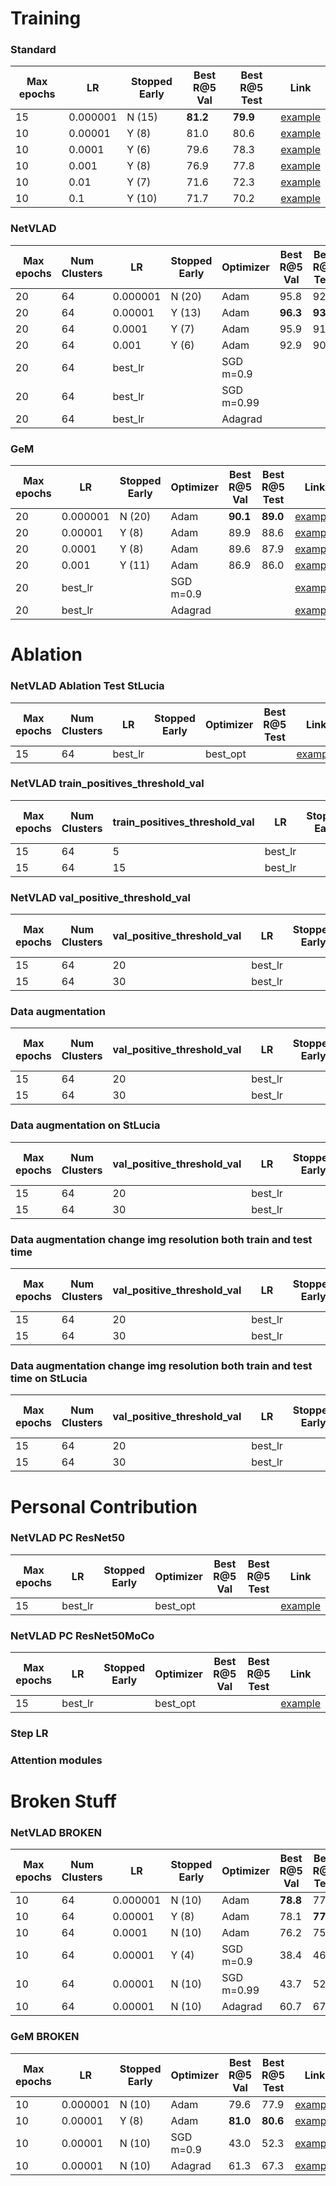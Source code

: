 # Training

### Standard

| Max epochs | LR       | Stopped Early | Best R@5 Val | Best R@5 Test | Link                          |
| ---------- | -------- | ------------- | ------------ | ------------- | ----------------------------- |
| 15         | 0.000001 | N (15)        | **81.2**     | **79.9**      | [example](/Runs/std_10_10e-6) |
| 10         | 0.00001  | Y (8)         | 81.0         | 80.6          | [example](/Runs/std_10_10e-5) |
| 10         | 0.0001   | Y (6)         | 79.6         | 78.3          | [example](/Runs/std_10_10e-4) |
| 10         | 0.001    | Y (8)         | 76.9         | 77.8          | [example](/Runs/std_10_10e-3) |
| 10         | 0.01     | Y (7)         | 71.6         | 72.3          | [example](/Runs/std_10_10e-2) |
| 10         | 0.1      | Y (10)        | 71.7         | 70.2          | [example](/Runs/std_10_10e-1) |

### NetVLAD

| Max epochs | Num Clusters | LR       | Stopped Early | Optimizer  | Best R@5 Val | Best R@5 Test | Link                                       |
| ---------- | ------------ | -------- | ------------- | ---------- | ------------ | ------------- | ------------------------------------------ |
| 20         | 64           | 0.000001 |      N (20)         | Adam       |    95.8          |    92.8           | [example](/Runs/netvlad_20_64_10e-6_adam)  |
| 20         | 64           | 0.00001  | Y (13)        | Adam       | **96.3**     | **93.2**      | [example](/Runs/netvlad_20_64_10e-5_adam)  |
| 20         | 64           | 0.0001   | Y (7)         | Adam       | 95.9         | 91.9          | [example](/Runs/netvlad_20_64_10e-4_adam)  |
| 20         | 64           | 0.001    | Y (6)         | Adam       | 92.9         | 90.3          | [example](/Runs/netvlad_20_64_10e-3_adam)  |
| 20         | 64           | best_lr  |               | SGD m=0.9  |              |               | [example](/Runs/netvlad_sgd_m_0.9_epoc_10) |
| 20         | 64           | best_lr  |               | SGD m=0.99 |              |               | [example](/Runs/nevlad_sgd_m_0.99_epoc_10) |
| 20         | 64           | best_lr  |               | Adagrad    |              |               | [example](/Runs/netvlad_adagrad_std_10)    |

### GeM

| Max epochs | LR       | Stopped Early | Optimizer | Best R@5 Val | Best R@5 Test | Link                                             |
| ---------- | -------- | ------------- | --------- | ------------ | ------------- | ------------------------------------------------ |
| 20         | 0.000001 | N (20)        | Adam      | **90.1**     | **89.0**      | [example](/Runs/gem_20_3_10e-6_10e-6_adam)       |
| 20         | 0.00001  | Y (8)         | Adam      | 89.9         | 88.6          | [example](/Runs/gem_20_3_10e-6_10e-5_adam)       |
| 20         | 0.0001   | Y (8)         | Adam      | 89.6         | 87.9          | [example](/Runs/gem_20_3_10e-6_10e-4_adam)       |
| 20         | 0.001    | Y (11)        | Adam      | 86.9         | 86.0          | [example](/Runs/gem_20_3_10e-6_10e-3_adam)       |
| 20         | best_lr  |               | SGD m=0.9 |              |               | [example](/Runs/gem_20_3_10e-6_10e-6_adam)       |
| 20         | best_lr  |               | Adagrad   |              |               | [example](/Runs/GeM_p_3_adagrad_std_lr_10e-5_10) |

# Ablation

### NetVLAD Ablation Test StLucia

| Max epochs | Num Clusters | LR      | Stopped Early | Optimizer | Best R@5 Test | Link                                 |
| ---------- | ------------ | ------- | ------------- | --------- | ------------- | ------------------------------------ |
| 15         | 64           | best_lr |               | best_opt  |               | [example](/Runs/netvlad_10_0.001_64) |

### NetVLAD train_positives_threshold_val

| Max epochs | Num Clusters | train_positives_threshold_val | LR      | Stopped Early | Optimizer | Best R@5 Test | Link                                 |
| ---------- | ------------ | ----------------------------- | ------- | ------------- | --------- | ------------- | ------------------------------------ |
| 15         | 64           | 5                             | best_lr |               | best_opt  |               | [example](/Runs/netvlad_10_0.001_64) |
| 15         | 64           | 15                            | best_lr |               | best_opt  |               | [example](/Runs/netvlad_10_0.001_64) |

### NetVLAD val_positive_threshold_val

| Max epochs | Num Clusters | val_positive_threshold_val | LR      | Stopped Early | Optimizer | Best R@5 Test | Link                                 |
| ---------- | ------------ | -------------------------- | ------- | ------------- | --------- | ------------- | ------------------------------------ |
| 15         | 64           | 20                         | best_lr |               | best_opt  |               | [example](/Runs/netvlad_10_0.001_64) |
| 15         | 64           | 30                         | best_lr |               | best_opt  |               | [example](/Runs/netvlad_10_0.001_64) |

### Data augmentation

| Max epochs | Num Clusters | val_positive_threshold_val | LR      | Stopped Early | Optimizer | Best R@5 Test | Link                                 |
| ---------- | ------------ | -------------------------- | ------- | ------------- | --------- | ------------- | ------------------------------------ |
| 15         | 64           | 20                         | best_lr |               | best_opt  |               | [example](/Runs/netvlad_10_0.001_64) |
| 15         | 64           | 30                         | best_lr |               | best_opt  |               | [example](/Runs/netvlad_10_0.001_64) |

### Data augmentation on StLucia

| Max epochs | Num Clusters | val_positive_threshold_val | LR      | Stopped Early | Optimizer | Best R@5 Test | Link                                 |
| ---------- | ------------ | -------------------------- | ------- | ------------- | --------- | ------------- | ------------------------------------ |
| 15         | 64           | 20                         | best_lr |               | best_opt  |               | [example](/Runs/netvlad_10_0.001_64) |
| 15         | 64           | 30                         | best_lr |               | best_opt  |               | [example](/Runs/netvlad_10_0.001_64) |

### Data augmentation change img resolution both train and test time

| Max epochs | Num Clusters | val_positive_threshold_val | LR      | Stopped Early | Optimizer | Best R@5 Test | Link                                 |
| ---------- | ------------ | -------------------------- | ------- | ------------- | --------- | ------------- | ------------------------------------ |
| 15         | 64           | 20                         | best_lr |               | best_opt  |               | [example](/Runs/netvlad_10_0.001_64) |
| 15         | 64           | 30                         | best_lr |               | best_opt  |               | [example](/Runs/netvlad_10_0.001_64) |

### Data augmentation change img resolution both train and test time on StLucia

| Max epochs | Num Clusters | val_positive_threshold_val | LR      | Stopped Early | Optimizer | Best R@5 Test | Link                                 |
| ---------- | ------------ | -------------------------- | ------- | ------------- | --------- | ------------- | ------------------------------------ |
| 15         | 64           | 20                         | best_lr |               | best_opt  |               | [example](/Runs/netvlad_10_0.001_64) |
| 15         | 64           | 30                         | best_lr |               | best_opt  |               | [example](/Runs/netvlad_10_0.001_64) |

# Personal Contribution

### NetVLAD PC ResNet50

| Max epochs | LR      | Stopped Early | Optimizer | Best R@5 Val | Best R@5 Test | Link                                 |
| ---------- | ------- | ------------- | --------- | ------------ | ------------- | ------------------------------------ |
| 15         | best_lr |               | best_opt  |              |               | [example](/Runs/GeM_p_3_lr_10e-6_10) |

### NetVLAD PC ResNet50MoCo

| Max epochs | LR      | Stopped Early | Optimizer | Best R@5 Val | Best R@5 Test | Link                                 |
| ---------- | ------- | ------------- | --------- | ------------ | ------------- | ------------------------------------ |
| 15         | best_lr |               | best_opt  |              |               | [example](/Runs/GeM_p_3_lr_10e-6_10) |

### Step LR

### Attention modules

# Broken Stuff

### NetVLAD BROKEN

| Max epochs | Num Clusters | LR       | Stopped Early | Optimizer  | Best R@5 Val | Best R@5 Test | Link                                       |
| ---------- | ------------ | -------- | ------------- | ---------- | ------------ | ------------- | ------------------------------------------ |
| 10         | 64           | 0.000001 | N (10)        | Adam       | **78.8**     | 77.5          | [example](/Runs/netvlad_10_0.000001_64)    |
| 10         | 64           | 0.00001  | Y (8)         | Adam       | 78.1         | **77.6**      | [example](/Runs/netvlad_10_0.00001_64)     |
| 10         | 64           | 0.0001   | N (10)        | Adam       | 76.2         | 75.2          | [example](/Runs/netvlad_10_0.0001_64)      |
| 10         | 64           | 0.00001  | Y (4)         | SGD m=0.9  | 38.4         | 46.4          | [example](/Runs/netvlad_sgd_m_0.9_epoc_10) |
| 10         | 64           | 0.00001  | N (10)        | SGD m=0.99 | 43.7         | 52.8          | [example](/Runs/nevlad_sgd_m_0.99_epoc_10) |
| 10         | 64           | 0.00001  | N (10)        | Adagrad    | 60.7         | 67.0          | [example](/Runs/netvlad_adagrad_std_10)    |

### GeM BROKEN

| Max epochs | LR       | Stopped Early | Optimizer | Best R@5 Val | Best R@5 Test | Link                                             |
| ---------- | -------- | ------------- | --------- | ------------ | ------------- | ------------------------------------------------ |
| 10         | 0.000001 | N (10)        | Adam      | 79.6         | 77.9          | [example](/Runs/GeM_p_3_lr_10e-6_10)             |
| 10         | 0.00001  | Y (8)         | Adam      | **81.0**     | **80.6**      | [example](/Runs/GeM_p_3_lr_10e-5_10)             |
| 10         | 0.00001  | N (10)        | SGD m=0.9 | 43.0         | 52.3          | [example](/Runs/GeM_p_3_sgd_m_0.9_lr_10e-5_10)   |
| 10         | 0.00001  | N (10)        | Adagrad   | 61.3         | 67.3          | [example](/Runs/GeM_p_3_adagrad_std_lr_10e-5_10) |
